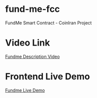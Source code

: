 # fund-me-fcc
FundMe Smart Contract - CoinIran Project

# Video Link
<a href="https://mahdi.es/fundme/fundme.mp4" download>Fundme Description Video</a>

# Frontend Live Demo
<a href="https://mahdi.es/fundme/" target="_blank">Fundme Live Demo</a>



